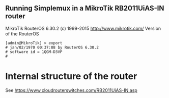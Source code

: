 Running Simplemux in a MikroTik RB2011UiAS-IN router
----------------------------------------------------

MikroTik RouterOS 6.30.2 (c) 1999-2015 http://www.mikrotik.com/
Version of the RouterOS
```
[admin@MikroTik] > export
# jan/02/1970 00:37:08 by RouterOS 6.30.2
# software id = 1QGM-D3VP
#
```

# Internal structure of the router

See https://www.cloudrouterswitches.com/RB2011UiAS-IN.asp

